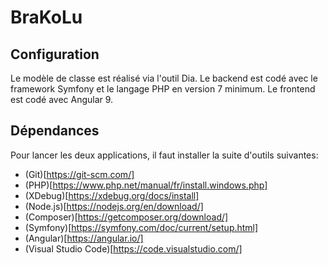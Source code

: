 # BraKoLu
## Configuration
Le modèle de classe est réalisé via l'outil Dia.
Le backend est codé avec le framework Symfony et le langage PHP en version 7 minimum.
Le frontend est codé avec Angular 9.

## Dépendances
Pour lancer les deux applications, il faut installer la suite d'outils suivantes:
* (Git)[https://git-scm.com/]
* (PHP)[https://www.php.net/manual/fr/install.windows.php]
* (XDebug)[https://xdebug.org/docs/install]
* (Node.js)[https://nodejs.org/en/download/]
* (Composer)[https://getcomposer.org/download/]
* (Symfony)[https://symfony.com/doc/current/setup.html]
* (Angular)[https://angular.io/]
* (Visual Studio Code)[https://code.visualstudio.com/]

